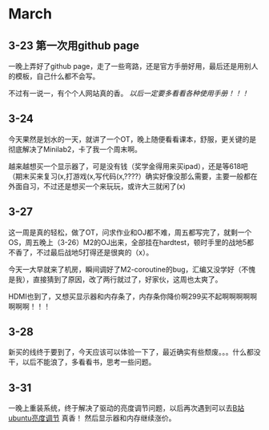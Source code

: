 # March

## 3-23 第一次用github page

一晚上弄好了github page，走了一些弯路，还是官方手册好用，最后还是用别人的模板，自己什么都不会写。

不过有一说一，有个个人网站真的香。
*以后一定要多看看各种使用手册！！！*

## 3-24

今天果然是划水的一天，就讲了一个OT，晚上随便看看课本，舒服，更关键的是彻底解决了Minilab2，卡了我一个周末啊。

越来越想买一个显示器了，可是没有钱（奖学金得用来买ipad），还是等618吧（期末买来复习(x,打游戏(x,写代码(x,????）确实好像没那么需要，主要一般都在外面自习，不过还是想买一个来玩玩，或许大三就闲了(x)  

## 3-27

这一周是真的轻松，做了OT，问求作业和OJ都不难，周五都写完了，就剩一个OS，周五晚上（3-26）M2的OJ出来，全部挂在hardtest，顿时手里的战地5都不香了，不过最后战地5打得还是很爽的（x）。

今天一大早就来了机房，瞬间调好了M2-coroutine的bug，汇编又没学好（不愧是我），直接猜到了原因，改了两行就过了，好家伙，这周也太爽了。

HDMI也到了，又想买显示器和内存条了，内存条你降价啊299买不起啊啊啊啊啊啊啊啊！！！

## 3-28

新买的线终于要到了，今天应该可以体验一下了，最近确实有些颓废。。。什么都没干，以后不能浪了，多看看书，思考一些问题。

## 3-31

一晚上重装系统，终于解决了驱动的亮度调节问题，以后再次遇到可以去[B站ubuntu亮度调节](https://www.bilibili.com/video/BV1yQ4y1P7Ne?from=search&seid=2946500097064974990)
真香！ 然后显示器和内存继续涨价。

